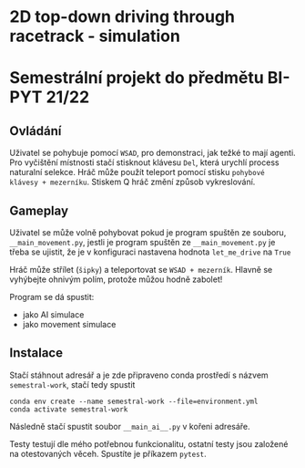 # 2D top-down driving through racetrack - simulation

# Semestrální projekt do předmětu BI-PYT 21/22

## Ovládání
Uživatel se pohybuje pomocí `WSAD`, pro demonstraci, jak težké to mají agenti.
Pro vyčištění místnosti stačí stisknout klávesu `Del`, která urychlí process naturalní selekce.
Hráč může použít teleport pomocí stisku `pohybové klávesy + mezerníku`.
Stiskem Q hráč změní způsob vykreslování.

## Gameplay
Uživatel se může volně pohybovat pokud je program spuštěn ze souboru, `__main_movement.py`, jestli je program spuštěn ze `__main_movement.py` je třeba se ujistit, že je v konfiguraci nastavena hodnota `let_me_drive` na  `True`

Hráč může střílet (`šipky`) a teleportovat se `WSAD + mezerník`. Hlavně se vyhýbejte ohnivým polím, protože můžou hodně zabolet!

Program se dá spustit:
- jako AI simulace
- jako movement simulace


## Instalace
Stačí stáhnout adresář a je zde připraveno conda prostředí s názvem `semestral-work`, stačí tedy spustit

```shellscript
conda env create --name semestral-work --file=environment.yml
conda activate semestral-work
```

Následně stačí spustit soubor `__main_ai__.py` v kořeni adresáře.

Testy testují dle mého potřebnou funkcionalitu, ostatní testy jsou založené na otestovaných věceh. Spustíte je příkazem `pytest`.
